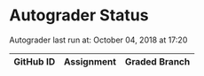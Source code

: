 # Autograder Status
Autograder last run at: October 04, 2018 at 17:20

| GitHub ID | Assignment | Graded Branch |
|-----------|------------|---------------|
